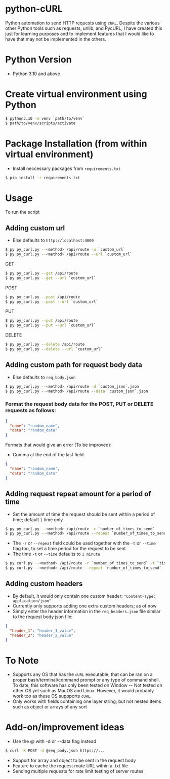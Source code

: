 # python-cURL

Python automation to send HTTP requests using `cURL`. Despite the various other Python tools such as requests, urllib, and PycURL, I have created this just for learning purposes and to implement features that I would like to have that may not be implemented in the others.

# Python Version

- Python 3.10 and above

# Create virtual environment using Python

```bash
$ python3.10 -m venv `path/to/venv`
$ path/to/venv/scripts/activate
```

# Package Installation (from within virtual environment)

- Install neccessary packages from `requirements.txt`

```bash
$ pip install -r requirements.txt
```

# Usage

To run the script

## Adding custom url

- Else defaults to `http://localhost:4000`

```bash
$ py py_curl.py --<method> /api/route -u `custom_url`
$ py py_curl.py --<method> /api/route --url `custom_url`
```

GET

```bash
$ py py_curl.py --get /api/route
$ py py_curl.py --get --url `custom_url`
```

POST

```bash
$ py py_curl.py --post /api/route
$ py py_curl.py --post --url `custom_url`
```

PUT

```bash
$ py py_curl.py --put /api/route
$ py py_curl.py --put --url `custom_url`
```

DELETE

```bash
$ py py_curl.py --delete /api/route
$ py py_curl.py --delete --url `custom_url`
```

## Adding custom path for request body data

- Else defaults to `req_body.json`

```bash
$ py py_curl.py --<method> /api/route -d `custom_json`.json
$ py py_curl.py --<method> /api/route --data `custom_json`.json
```

### Format the request body data for the POST, PUT or DELETE requests as follows:

```json
{
  "name": "random_name",
  "data": "random_data"
}
```

Formats that would give an error (To be improved):

- Comma at the end of the last field

```json
{
  "name": "random_name",
  "data": "random_data"
}
```

## Adding request repeat amount for a period of time

- Set the amount of time the request should be sent within a period of time; default `1` time only

```bash
$ py py_curl.py --<method> /api/route -r `number_of_times_to_send`
$ py py_curl.py --<method> /api/route --repeat `number_of_times_to_send`
```

- The `-r` or `--repeat` field could be used together with the `-t` or `--time` flag too, to set a time period for the request to be sent
- The time `-t` or `--time` defaults to `1 minute`

```bash
$ py curl.py --<method> /api/route -r `number_of_times_to_send` -t `time_period`
$ py curl.py --<method> /api/route --repeat `number_of_times_to_send` --time `time_period`
```

## Adding custom headers

- By default, it would only contain one custom header: `"Content-Type: application/json"`
- Currently only supports adding one extra custom headers; as of now
- Simply enter the header information in the `req_headers.json` file similar to the request body json file:

```json
{
  "header_1": "header_1_value",
  "header_2": "header_2_value"
}
```

# To Note

- Supports any OS that has the `cURL` executable, that can be ran on a proper bash/terminal/command prompt or any type of command shell. To date, this software has only been tested on Window -- Not tested on other OS yet such as MacOS and Linux. However, it would probably work too as these OS suppports `cURL`.
- Only works with fields containing one layer string; but not nested items such as object or arrays of any sort

# Add-on/improvement ideas

- Use the @ with -d or --data flag instead

```bash
$ curl -X POST -d @req_body.json https://...
```

- Support for array and object to be sent in the request body
- Feature to cache the request route URL within a .txt file
- Sending multiple requests for rate limit testing of server routes
